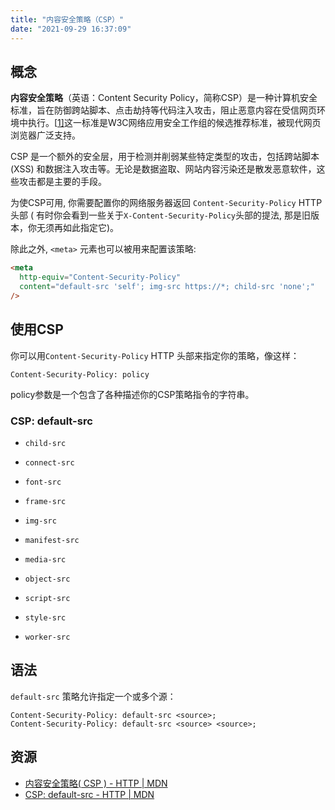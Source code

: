 ```yaml
---
title: "内容安全策略（CSP）"
date: "2021-09-29 16:37:09"
---
```


## 概念

**内容安全策略**（英语：Content Security Policy，简称CSP）是一种计算机安全标准，旨在防御跨站脚本、点击劫持等代码注入攻击，阻止恶意内容在受信网页环境中执行。[[1\]](https://zh.wikipedia.org/zh-hans/内容安全策略#cite_note-Stamm_2009-1)这一标准是W3C网络应用安全工作组的候选推荐标准，被现代网页浏览器广泛支持。

CSP 是一个额外的安全层，用于检测并削弱某些特定类型的攻击，包括跨站脚本 (XSS) 和数据注入攻击等。无论是数据盗取、网站内容污染还是散发恶意软件，这些攻击都是主要的手段。

为使CSP可用, 你需要配置你的网络服务器返回 `Content-Security-Policy` HTTP头部 ( 有时你会看到一些关于`X-Content-Security-Policy`头部的提法, 那是旧版本，你无须再如此指定它)。

除此之外, `<meta>` 元素也可以被用来配置该策略:

```html
<meta
  http-equiv="Content-Security-Policy"
  content="default-src 'self'; img-src https://*; child-src 'none';"
/>
```

## 使用CSP

你可以用`Content-Security-Policy` HTTP 头部来指定你的策略，像这样：

```plain
Content-Security-Policy: policy
```

policy参数是一个包含了各种描述你的CSP策略指令的字符串。

### CSP: default-src

- `child-src`
- `connect-src`

- `font-src`
- `frame-src`

- `img-src`
- `manifest-src`

- `media-src`
- `object-src`

- `script-src`
- `style-src`

- `worker-src`

## 语法

`default-src` 策略允许指定一个或多个源：

```plain
Content-Security-Policy: default-src <source>;
Content-Security-Policy: default-src <source> <source>;
```

## 资源

- [内容安全策略( CSP ) - HTTP | MDN](https://developer.mozilla.org/zh-CN/docs/Web/HTTP/CSP)
- [CSP: default-src - HTTP | MDN](https://developer.mozilla.org/zh-CN/docs/Web/HTTP/Headers/Content-Security-Policy/default-src)
